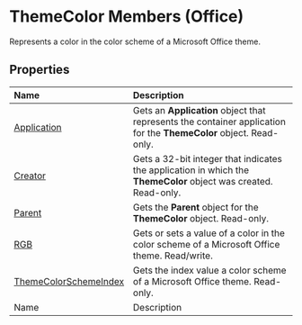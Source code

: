 
# ThemeColor Members (Office)
Represents a color in the color scheme of a Microsoft Office theme.

## Properties



|**Name**|**Description**|
|:-----|:-----|
| [Application](af9f011b-6a9a-8dce-96b3-683160679ed2.md)|Gets an  **Application** object that represents the container application for the **ThemeColor** object. Read-only.|
| [Creator](60fc8037-4f88-7012-7ca0-2ac60ec59b6f.md)|Gets a 32-bit integer that indicates the application in which the  **ThemeColor** object was created. Read-only.|
| [Parent](08ee2eb3-3935-422d-2b81-2979721dd18b.md)|Gets the  **Parent** object for the **ThemeColor** object. Read-only.|
| [RGB](a9479913-c097-eaf3-03fa-fc16ba559357.md)|Gets or sets a value of a color in the color scheme of a Microsoft Office theme. Read/write.|
| [ThemeColorSchemeIndex](1997ee05-909b-e64e-e294-f7cc5a0d70c3.md)|Gets the index value a color scheme of a Microsoft Office theme. Read-only.|
|Name|Description|

